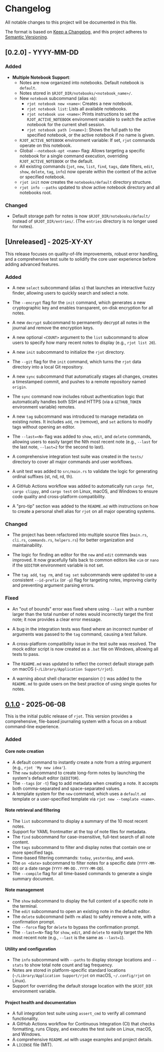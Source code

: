 # Changelog

All notable changes to this project will be documented in this file.

The format is based on [Keep a Changelog](https://keepachangelog.com/en/1.0.0/),
and this project adheres to [Semantic Versioning](https://semver.org/spec/v2.0.0.html).

## [0.2.0] - YYYY-MM-DD

### Added
- **Multiple Notebook Support**:
    - Notes are now organized into notebooks. Default notebook is `default`.
    - Notes stored in `$RJOT_DIR/notebooks/<notebook_name>/`.
    - New `notebook` subcommand (alias `nb`):
        - `rjot notebook new <name>`: Creates a new notebook.
        - `rjot notebook list`: Lists all available notebooks.
        - `rjot notebook use <name>`: Prints instructions to set the `RJOT_ACTIVE_NOTEBOOK` environment variable to switch the active notebook for the current shell session.
        - `rjot notebook path [<name>]`: Shows the full path to the specified notebook, or the active notebook if no name is given.
    - `RJOT_ACTIVE_NOTEBOOK` environment variable: If set, `rjot` commands operate on this notebook.
    - Global `--notebook-opt <name>` flag: Allows targeting a specific notebook for a single command execution, overriding `RJOT_ACTIVE_NOTEBOOK` or the default.
    - All existing commands (`jot`, `new`, `list`, `find`, `tags`, date filters, `edit`, `show`, `delete`, `tag`, `info`) now operate within the context of the active or specified notebook.
    - `rjot init` now creates the `notebooks/default` directory structure.
    - `rjot info --paths` updated to show active notebook directory and all notebooks root.

### Changed
- Default storage path for notes is now `$RJOT_DIR/notebooks/default/` instead of `$RJOT_DIR/entries/`. (The `entries` directory is no longer used for notes).

## [Unreleased] - 2025-XY-XY

This release focuses on quality-of-life improvements, robust error handling, and a comprehensive test suite to solidify the core user experience before adding advanced features.

### Added

* A new `select` subcommand (alias `s`) that launches an interactive fuzzy finder, allowing users to quickly search and select a note.

* The `--encrypt` flag for the `init` command, which generates a new cryptographic key and enables transparent, on-disk encryption for all notes.

* A new `decrypt` subcommand to permanently decrypt all notes in the journal and remove the encryption keys.

* A new optional `<COUNT>` argument to the `list` subcommand to allow users to specify how many recent notes to display (e.g., `rjot list 20`).

* A new `init` subcommand to initialize the `rjot` directory.

*  The `--git` flag for the `init` command, which turns the `rjot` data directory into a local Git repository.

* A new `sync` subcommand that automatically stages all changes, creates a timestamped commit, and pushes to a remote repository named `origin`.

* The `sync` command now includes robust authentication logic that automatically handles both SSH and HTTPS (via a `GITHUB_TOKEN` environment variable) remotes.

* A new `tag` subcommand was introduced to manage metadata on existing notes. It includes `add`, `rm` (remove), and `set` actions to modify tags without opening an editor.

* The `--last=<N>` flag was added to `show`, `edit`, and `delete` commands, allowing users to easily target the Nth most recent note (e.g., `--last` for the last note, `--last=2` for the second to last).

* A comprehensive integration test suite was created in the `tests/` directory to cover all major commands and user workflows.

* A unit test was added to `src/main.rs` to validate the logic for generating ordinal suffixes (st, nd, rd, th).

* A GitHub Actions workflow was added to automatically run `cargo fmt`, `cargo clippy`, and `cargo test` on Linux, macOS, and Windows to ensure code quality and cross-platform compatibility.

* A "pro-tip" section was added to the `README.md` with instructions on how to create a personal shell alias for `rjot` on all major operating systems.

### Changed

* The project has been refactored into multiple source files (`main.rs`, `cli.rs`, `commands.rs`, `helpers.rs`) for better organization and maintainability.

* The logic for finding an editor for the `new` and `edit` commands was improved. It now gracefully falls back to common editors like `vim` or `nano` if the `$EDITOR` environment variable is not set.

* The `tag add`, `tag rm`, and `tag set` subcommands were updated to use a consistent `--id-prefix` (or `-p`) flag for targeting notes, improving clarity and preventing argument parsing errors.

### Fixed

* An "out of bounds" error was fixed where using `--last` with a number larger than the total number of notes would incorrectly target the first note; it now provides a clear error message.

* A bug in the integration tests was fixed where an incorrect number of arguments was passed to the `tag` command, causing a test failure.

* A cross-platform compatibility issue in the test suite was resolved. The mock editor script is now created as a `.bat` file on Windows, allowing all tests to pass.

* The `README.md` was updated to reflect the correct default storage path on macOS (`~/Library/Application Support/rjot`).

* A warning about shell character expansion (`!`) was added to the `README.md` to guide users on the best practice of using single quotes for notes.

## [0.1.0](https://github.com/bgreenwell/rjot/releases/tag/v0.1.0) - 2025-06-08

This is the initial public release of `rjot`. This version provides a comprehensive, file-based journaling system with a focus on a robust command-line experience.

### Added

#### Core note creation
- A default command to instantly create a note from a string argument (e.g., `rjot 'My new idea'`).
- The `new` subcommand to create long-form notes by launching the system's default editor (`$EDITOR`).
- The `--tags` (or `-t`) flag to add metadata when creating a note. It accepts both comma-separated and space-separated values.
- A template system for the `new` command, which uses a `default.md` template or a user-specified template via `rjot new --template <name>`.

#### Note retrieval and filtering
- The `list` subcommand to display a summary of the 10 most recent notes.
- Support for YAML frontmatter at the top of note files for metadata.
- The `find` subcommand for case-insensitive, full-text search of all note content.
- The `tags` subcommand to filter and display notes that contain one or more specified tags.
- Time-based filtering commands: `today`, `yesterday`, and `week`.
- The `on <date>` subcommand to filter notes for a specific date (`YYYY-MM-DD`) or a date range (`YYYY-MM-DD..YYYY-MM-DD`).
- The `--compile` flag for all time-based commands to generate a single summary document.

#### Note management
- The `show` subcommand to display the full content of a specific note in the terminal.
- The `edit` subcommand to open an existing note in the default editor.
- The `delete` subcommand (with `rm` alias) to safely remove a note, with a confirmation prompt.
- The `--force` flag for `delete` to bypass the confirmation prompt.
- The `--last=<N>` flag for `show`, `edit`, and `delete` to easily target the Nth most recent note (e.g., `--last` is the same as `--last=1`).

#### Utility and configuration
- The `info` subcommand with `--paths` to display storage locations and `--stats` to show total note count and tag frequency.
- Notes are stored in platform-specific standard locations (`~/Library/Application Support/rjot` on macOS, `~/.config/rjot` on Linux).
- Support for overriding the default storage location with the `$RJOT_DIR` environment variable.

#### Project health and documentation
- A full integration test suite using `assert_cmd` to verify all command functionality.
- A GitHub Actions workflow for Continuous Integration (CI) that checks formatting, runs Clippy, and executes the test suite on Linux, macOS, and Windows.
- A comprehensive `README.md` with usage examples and project details.
- A `LICENSE` file (MIT).